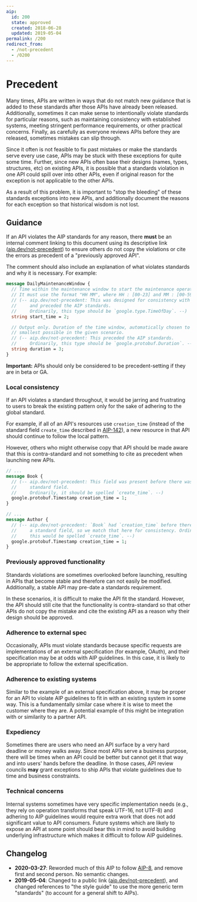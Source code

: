 ```yaml
---
aip:
  id: 200
  state: approved
  created: 2018-06-28
  updated: 2019-05-04
permalink: /200
redirect_from:
  - /not-precedent
  - /0200
---
```


# Precedent

Many times, APIs are written in ways that do not match new guidance that is
added to these standards after those APIs have already been released.
Additionally, sometimes it can make sense to intentionally violate standards
for particular reasons, such as maintaining consistency with established
systems, meeting stringent performance requirements, or other practical
concerns. Finally, as carefully as everyone reviews APIs before they are
released, sometimes mistakes can slip through.

Since it often is not feasible to fix past mistakes or make the standards serve
every use case, APIs may be stuck with these exceptions for quite some time.
Further, since new APIs often base their designs (names, types, structures,
etc) on existing APIs, it is possible that a standards violation in one API
could spill over into other APIs, even if original reason for the exception is
not applicable to the other APIs.

As a result of this problem, it is important to "stop the bleeding" of these
standards exceptions into new APIs, and additionally document the reasons for
each exception so that historical wisdom is not lost.

## Guidance

If an API violates the AIP standards for any reason, there **must** be an
internal comment linking to this document using its descriptive link
([aip.dev/not-precedent]()) to ensure others do not copy the violations or cite
the errors as precedent of a "previously approved API".

The comment should also include an explanation of what violates standards and
why it is necessary. For example:

```proto
message DailyMaintenanceWindow {
  // Time within the maintenance window to start the maintenance operations.
  // It must use the format "HH MM", where HH : [00-23] and MM : [00-59] GMT.
  // (-- aip.dev/not-precedent: This was designed for consistency with crontab,
  //     and preceded the AIP standards.
  //     Ordinarily, this type should be `google.type.TimeOfDay`. --)
  string start_time = 2;

  // Output only. Duration of the time window, automatically chosen to be
  // smallest possible in the given scenario.
  // (-- aip.dev/not-precedent: This preceded the AIP standards.
  //     Ordinarily, this type should be `google.protobuf.Duration`. --)
  string duration = 3;
}
```

**Important:** APIs should only be considered to be precedent-setting if they
are in beta or GA.

### Local consistency

If an API violates a standard throughout, it would be jarring and frustrating
to users to break the existing pattern only for the sake of adhering to the
global standard.

For example, if all of an API's resources use `creation_time` (instead of the
standard field `create_time` described in [AIP-142][]), a new resource in that
API should continue to follow the local pattern.

However, others who might otherwise copy that API should be made aware that
this is contra-standard and not something to cite as precedent when launching
new APIs.

```proto
// ...
message Book {
  // (-- aip.dev/not-precedent: This field was present before there was a
  //     standard field.
  //     Ordinarily, it should be spelled `create_time`. --)
  google.protobuf.Timestamp creation_time = 1;
}

// ...
message Author {
  // (-- aip.dev/not-precedent: `Book` had `creation_time` before there was
  //     a standard field, so we match that here for consistency. Ordinarily,
  //     this would be spelled `create_time`. --)
  google.protobuf.Timestamp creation_time = 1;
}
```

### Previously approved functionality

Standards violations are sometimes overlooked before launching, resulting in
APIs that become stable and therefore can not easily be modified. Additionally,
a stable API may pre-date a standards requirement.

In these scenarios, it is difficult to make the API fit the standard. However,
the API should still cite that the functionality is contra-standard so that
other APIs do not copy the mistake and cite the existing API as a reason why
their design should be approved.

### Adherence to external spec

Occasionally, APIs must violate standards because specific requests are
implementations of an external specification (for example, OAuth), and their
specification may be at odds with AIP guidelines. In this case, it is likely to
be appropriate to follow the external specification.

### Adherence to existing systems

Similar to the example of an external specification above, it may be proper for
an API to violate AIP guidelines to fit in with an existing system in some way.
This is a fundamentally similar case where it is wise to meet the customer
where they are. A potential example of this might be integration with or
similarity to a partner API.

### Expediency

Sometimes there are users who need an API surface by a very hard deadline or
money walks away. Since most APIs serve a business purpose, there will be times
when an API could be better but cannot get it that way and into users' hands
before the deadline. In those cases, API review councils **may** grant
exceptions to ship APIs that violate guidelines due to time and business
constraints.

### Technical concerns

Internal systems sometimes have very specific implementation needs (e.g., they
rely on operation transforms that speak UTF-16, not UTF-8) and adhering to AIP
guidelines would require extra work that does not add significant value to API
consumers. Future systems which are likely to expose an API at some point
should bear this in mind to avoid building underlying infrastructure which
makes it difficult to follow AIP guidelines.

## Changelog

- **2020-03-27**: Reworded much of this AIP to follow [AIP-8][], and remove
  first and second person. No semantic changes.
- **2019-05-04**: Changed to a public link ([aip.dev/not-precedent]()), and
  changed references to "the style guide" to use the more generic term
  "standards" (to account for a general shift to AIPs).

[aip-8]: ./0008.md
[aip-142]: ./0142.md
